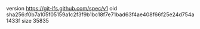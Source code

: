 version https://git-lfs.github.com/spec/v1
oid sha256:f0b7a105f05159a1c2f3f9b1bc18f7e71bad63f4ae408f66f25e24d754a1433f
size 35835
